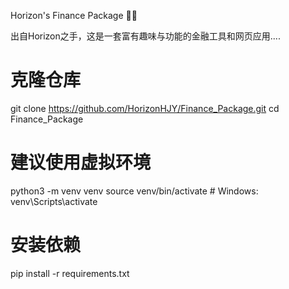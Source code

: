 Horizon's Finance Package 🤖✨

出自Horizon之手，这是一套富有趣味与功能的金融工具和网页应用....

# 克隆仓库
git clone https://github.com/HorizonHJY/Finance_Package.git
cd Finance_Package

# 建议使用虚拟环境
python3 -m venv venv
source venv/bin/activate  # Windows: venv\Scripts\activate

# 安装依赖
pip install -r requirements.txt
